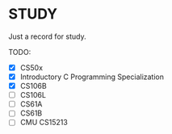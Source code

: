 # STUDY

Just a record for study.

TODO:
- [x] CS50x
- [x] Introductory C Programming Specialization
- [x] CS106B
- [ ] CS106L
- [ ] CS61A
- [ ] CS61B
- [ ] CMU CS15213
